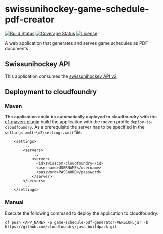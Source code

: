# swissunihockey-game-schedule-pdf-creator
[![Build Status](https://travis-ci.org/rufer7/swissunihockey-game-schedule-pdf-creator.svg)](https://travis-ci.org/rufer7/swissunihockey-game-schedule-pdf-creator)
[![Coverage Status](https://coveralls.io/repos/rufer7/swissunihockey-game-schedule-pdf-creator/badge.svg?branch=master)](https://coveralls.io/r/rufer7/swissunihockey-game-schedule-pdf-creator?branch=master)
[![License](https://img.shields.io/badge/license-Apache%20License%202.0-blue.svg)](https://github.com/rufer7/swissunihockey-game-schedule-pdf-creator/blob/master/LICENSE)


A web application that generates and serves game schedules as PDF documents


## Swissunihockey API

This application consumes the [swissunihockey API v2](https://api-v2.swissunihockey.ch/api/doc)


## Deployment to cloudfoundry

### Maven

The application could be automatically deployed to cloudfoundry with the [cf-maven-plugin](https://github.com/cloudfoundry/cf-java-client/tree/master/cloudfoundry-maven-plugin) build the applicaiton with the maven profile `deploy-to-cloudfoundry`. As a prerequisite the server has to be specified in the `settings.xml`(`~\m2\settings.xml`) file.

```
    <settings>
        ...
	    <servers>
	        ...
	        <server>
	          <id>swisscom-cloudfoundry</id>
	          <username>USERNAME</username>
	          <password>PASSWORD</password>
	        </server>
	    </servers>
	    ...
    </settings>
```


### Manual

Execute the following command to deploy the application to cloudfoundry:

`cf push <APP_NAME> -p game-schedule-pdf-generator-VERSION.jar -b https://github.com/cloudfoundry/java-buildpack.git`
